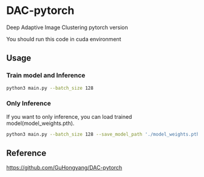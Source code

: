 # DAC-pytorch

Deep Adaptive Image Clustering pytorch version

You should run this code in cuda environment

## Usage

### Train model and Inference

```bash
python3 main.py --batch_size 128
```

### Only Inference
If you want to only inference, you can load trained model(model_weights.pth).

```bash
python3 main.py --batch_size 128 --save_model_path './model_weights.pth' --load_model_path './model_weights.pth'
```

## Reference

https://github.com/GuHongyang/DAC-pytorch


